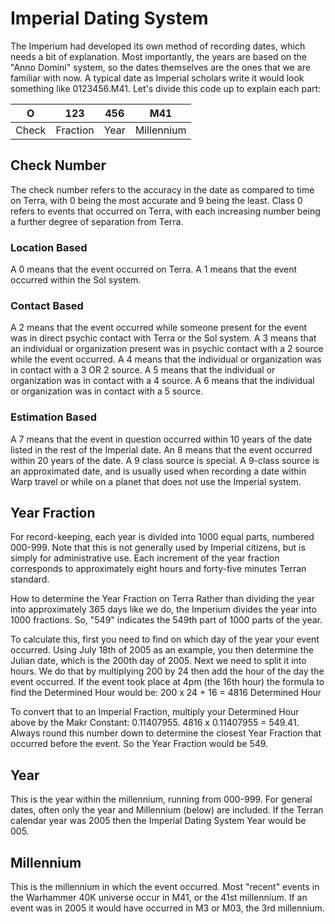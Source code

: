 # **Imperial Dating System**

The Imperium had developed its own method of recording dates, which needs a bit of explanation. Most importantly, the years are based on the "Anno Domini" system, so the dates themselves are the ones that we are familiar with now. A typical date as Imperial scholars write it would look something like 0123456.M41. Let's divide this code up to explain each part:


|     O    |    123   |    456   |     M41    |
| -------- | -------- | -------- | ---------- |  
|   Check  | Fraction |   Year   | Millennium |


## **Check Number**
The check number refers to the accuracy in the date as compared to time on Terra, with 0 being the most accurate and 9 being the least. Class 0 refers to events that occurred on Terra, with each increasing number being a further degree of separation from Terra.

### **Location Based**
A 0 means that the event occurred on Terra.
A 1 means that the event occurred within the Sol system.

### **Contact Based**
A 2 means that the event occurred while someone present for the event was in direct psychic contact with Terra or the Sol system.
A 3 means that an individual or organization present was in psychic contact with a 2 source while the event occurred.
A 4 means that the individual or organization was in contact with a 3 OR 2 source.
A 5 means that the individual or organization was in contact with a 4 source.
A 6 means that the individual or organization was in contact with a 5 source.

### **Estimation Based**
A 7 means that the event in question occurred within 10 years of the date listed in the rest of the Imperial date.
An 8 means that the event occurred within 20 years of the date.
A 9 class source is special. A 9-class source is an approximated date, and is usually used when recording a date within Warp travel or while on a planet that does not use the Imperial system. 


## **Year Fraction**
For record-keeping, each year is divided into 1000 equal parts, numbered 000-999. Note that this is not generally used by Imperial citizens, but is simply for administrative use. Each increment of the year fraction corresponds to approximately eight hours and forty-five minutes Terran standard.

How to determine the Year Fraction on Terra
Rather than dividing the year into approximately 365 days like we do, the Imperium divides the year into 1000 fractions. So, "549" indicates the 549th part of 1000 parts of the year.

To calculate this, first you need to find on which day of the year your event occurred. Using July 18th of 2005 as an example, you then determine the Julian date, which is the 200th day of 2005. Next we need to split it into hours. We do that by multiplying 200 by 24 then add the hour of the day the event occurred. If the event took place at 4pm (the 16th hour) the formula to find the Determined Hour would be: 
200 x 24 + 16 = 4816 Determined Hour

To convert that to an Imperial Fraction, multiply your Determined Hour above by the Makr Constant: 0.11407955. 
4816 x 0.11407955 = 549.41. Always round this number down to determine the closest Year Fraction that occurred before the event. So the Year Fraction would be 549. 


## **Year**
This is the year within the millennium, running from 000-999. For general dates, often only the year and Millennium (below) are included. If the Terran calendar year was 2005 then the Imperial Dating System Year would be 005. 


## **Millennium**
This is the millennium in which the event occurred. Most "recent" events in the Warhammer 40K universe occur in M41, or the 41st millennium. If an event was in 2005 it would have occurred in M3 or M03, the 3rd millennium. 